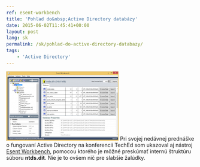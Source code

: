 ```yaml
---
ref: esent-workbench
title: 'Pohľad do&nbsp;Active Directory databázy'
date: 2015-06-02T11:45:41+00:00
layout: post
lang: sk
permalink: /sk/pohlad-do-active-directory-databazy/
tags:
    - 'Active Directory'
---
```


[![Esent Workbench](/wp-content/uploads/workbench-300x185.png)](/wp-content/uploads/workbench.png) Pri svojej nedávnej&nbsp;prednáške o&nbsp;fungovaní Active Directory na konferencii TechEd som ukazoval aj&nbsp;nástroj [Esent Workbench](https://bitbucket.org/gfkeogh/esentworkbench/wiki/Home#markdown-header-esent-workbench), pomocou ktorého je&nbsp;môžné preskúmať internú štruktúru súboru **ntds.dit**. Nie je&nbsp;to&nbsp;ovšem nič pre&nbsp;slabšie žalúdky.